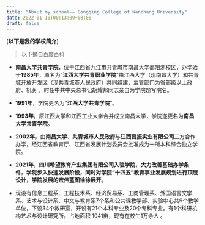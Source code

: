 ```yaml
---
title: "About my school—— Gongqing College of Nanchang University"
date: 2022-01-10T00:13:09+08:00
draft: false
---
```


[**以下是我的学校简介**]

>以下摘自百度百科

- **南昌大学共青学院**，位于江西省九江市共青城市南昌大学鄱阳湖校区，办学始于**1985年**，原名为“**江西大学共青职业学院**”由江西大学（现南昌大学）和共青城开放开发区（现共青城市人民政府）共同组建，主管部门为省部级以上政府、机关 ，时任中共中央总书记胡耀邦同志亲自为学院题写院名。

- **1991年**，学院更名为“**江西大学共青学院**”。

- **1993年**，原江西大学和江西工业大学合并成立南昌大学，学院遂更名为**南昌大学共青学院**。

- **2002年**，由**南昌大学**、**共青城市人民政府**与**江西昌振实业有限公司**三方合作办学，经江西省教育厅、江西省发展计划委员会批准成为一所本科综合独立学院。

- **2021年**，**四川希望教育产业集团有限公司入驻学院**，**大力改善基础办学条件**，**学院步入快速发展阶段，同时对学院“十四五”教育事业发展规划进行顶层设计**，**学院发展的宏伟蓝图徐徐展开**。

- 现设有信息工程系、工程技术系、经济贸易系、工商管理系、外国语言文学系、艺术与设计系、中文与教育系7个系和公共课教学部、实验中心共9个教学单位，下设34个教研室，开设有21个本科专业及20个专科专业。有1个科研机构艺术与设计研究所。占地面积 1041亩，现有在校生1万余人 。
